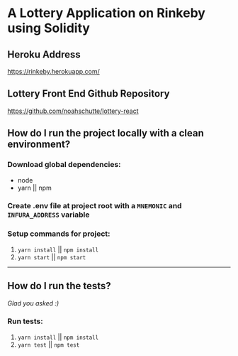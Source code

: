 # A Lottery Application on Rinkeby using Solidity

## Heroku Address

https://rinkeby.herokuapp.com/

## Lottery Front End Github Repository

https://github.com/noahschutte/lottery-react

## How do I run the project locally with a clean environment?

### Download global dependencies:

* node
* yarn || npm

### Create .env file at project root with a `MNEMONIC` and `INFURA_ADDRESS` variable

### Setup commands for project:

1. `yarn install` || `npm install`
1. `yarn start` || `npm start`

---

## How do I run the tests?

_Glad you asked :)_

### Run tests:

1. `yarn install` || `npm install`
1. `yarn test` || `npm test`
